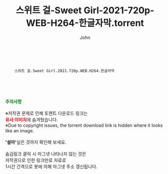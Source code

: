 ﻿---
layout: post
title:  "    스위트 걸-Sweet Girl-2021-720p-WEB-H264-한글자막.torrent"
author: John
categories: [ 넷플릭스 ]
tags: [  ]
image:  
description: "    스위트 걸-Sweet Girl-2021-720p-WEB-H264-한글자막 torrent 정보 공유"
toc: true
toc_sticky: true
---

<br>

        스위트 걸.Sweet Girl.2021.720p.WEB.H264.한글자막 
    
<br><br><br>
<p data-ke-size="size16"><b><span style="color: green;">주의사항</span></b><br /><br />※저작권 문제로 인해 토렌트 다운로드 링크는<br /><b><span style="color: red;">유사 이미지</span></b>에 숨겨뒀습니다.<br />※Due to copyright issues, the torrent download link is hidden where it looks like an image.<br /><br /><b>'설마'</b>싶은 것까지 확인해 보세요.<br /><br />숨김링크 클릭 시 마그넷 나타나지 않는 것은<br />저작권으로 인한 링크만료 자료로<br />1시간 간격으로 봇에 의해 마그넷 주소 갱신됩니다.</p>
